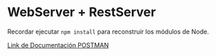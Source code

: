 # WebServer + RestServer

Recordar ejecutar `npm install` para reconstruir los módulos de Node.

[Link de Documentación POSTMAN](https://documenter.getpostman.com/view/16002323/VUjQo5mE)
